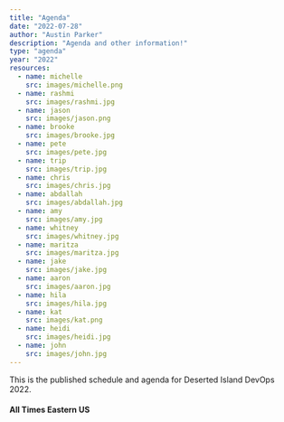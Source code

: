 ```yaml
---
title: "Agenda"
date: "2022-07-28"
author: "Austin Parker"
description: "Agenda and other information!"
type: "agenda"
year: "2022"  
resources:
  - name: michelle
    src: images/michelle.png
  - name: rashmi
    src: images/rashmi.jpg
  - name: jason
    src: images/jason.png
  - name: brooke
    src: images/brooke.jpg
  - name: pete
    src: images/pete.jpg
  - name: trip
    src: images/trip.jpg
  - name: chris
    src: images/chris.jpg
  - name: abdallah
    src: images/abdallah.jpg
  - name: amy
    src: images/amy.jpg
  - name: whitney
    src: images/whitney.jpg
  - name: maritza
    src: images/maritza.jpg
  - name: jake
    src: images/jake.jpg
  - name: aaron
    src: images/aaron.jpg
  - name: hila
    src: images/hila.jpg
  - name: kat
    src: images/kat.png
  - name: heidi
    src: images/heidi.jpg
  - name: john
    src: images/john.jpg
---
```


This is the published schedule and agenda for Deserted Island DevOps 2022.
#### All Times Eastern US
